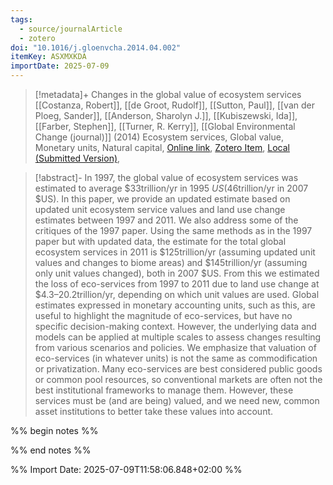 ```yaml
---
tags:
  - source/journalArticle
  - zotero
doi: "10.1016/j.gloenvcha.2014.04.002"
itemKey: ASXMXKDA
importDate: 2025-07-09
---
```

>[!metadata]+
> Changes in the global value of ecosystem services
> [[Costanza, Robert]], [[de Groot, Rudolf]], [[Sutton, Paul]], [[van der Ploeg, Sander]], [[Anderson, Sharolyn J.]], [[Kubiszewski, Ida]], [[Farber, Stephen]], [[Turner, R. Kerry]], 
> [[Global Environmental Change (journal)]] (2014)
> Ecosystem services, Global value, Monetary units, Natural capital, 
> [Online link](https://www.sciencedirect.com/science/article/pii/S0959378014000685), [Zotero Item](zotero://select/library/items/ASXMXKDA), [Local (Submitted Version)](file://C:/Users/aburg/Documents/references/zotero/storage/CH6YRI46/Costanza2014_Changesglobal.pdf), 

>[!abstract]-
>In 1997, the global value of ecosystem services was estimated to average $33trillion/yr in 1995 $US ($46trillion/yr in 2007 $US). In this paper, we provide an updated estimate based on updated unit ecosystem service values and land use change estimates between 1997 and 2011. We also address some of the critiques of the 1997 paper. Using the same methods as in the 1997 paper but with updated data, the estimate for the total global ecosystem services in 2011 is $125trillion/yr (assuming updated unit values and changes to biome areas) and $145trillion/yr (assuming only unit values changed), both in 2007 $US. From this we estimated the loss of eco-services from 1997 to 2011 due to land use change at $4.3–20.2trillion/yr, depending on which unit values are used. Global estimates expressed in monetary accounting units, such as this, are useful to highlight the magnitude of eco-services, but have no specific decision-making context. However, the underlying data and models can be applied at multiple scales to assess changes resulting from various scenarios and policies. We emphasize that valuation of eco-services (in whatever units) is not the same as commodification or privatization. Many eco-services are best considered public goods or common pool resources, so conventional markets are often not the best institutional frameworks to manage them. However, these services must be (and are being) valued, and we need new, common asset institutions to better take these values into account.

%% begin notes %%

%% end notes %%

%% Import Date: 2025-07-09T11:58:06.848+02:00 %%
